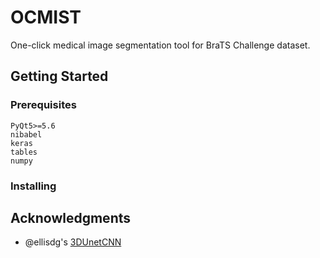 # OCMIST

One-click medical image segmentation tool for BraTS Challenge dataset.

## Getting Started

### Prerequisites

```
PyQt5>=5.6
nibabel
keras
tables
numpy
```

### Installing

## Acknowledgments

* @ellisdg's [3DUnetCNN](https://github.com/ellisdg/3DUnetCNN])
